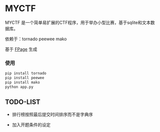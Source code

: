# MYCTF

MYCTF 是一个简单易扩展的CTF程序，用于举办小型比赛，基于sqlite和文本数据库。

依赖于：tornado peewee mako

基于 [FPage](https://github.com/fy0/fpage) 生成

### 使用
```sh
pip install tornado
pip install peewee
pip install mako
python app.py
```

## TODO-LIST

* 排行榜按照最后提交时间排序而不是字典序

* 加入开题条件的设定
